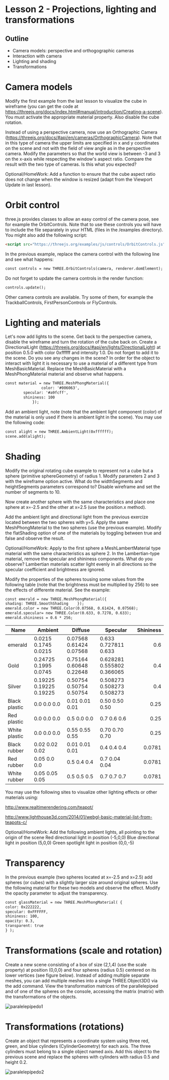 # Lesson 2 - Projections, lighting and transformations

## Outline
* Camera models: perspective and orthogographic cameras
* Interaction with camera
* Lighting and shading
* Transformations


# Camera models
Modify the first example from the last lesson to visualize the cube in wireframe (you can get the code at https://threejs.org/docs/index.html#manual/introduction/Creating-a-scene). You must activate the appropriate material property. Also disable the cube rotation.

Instead of using a perspective camera, now use an Orthographic Camera (https://threejs.org/docs/#api/en/cameras/OrthographicCamera). Note that in this type of camera the upper limits are specified in x and y coordinates on the scene and not with the field of view angle as in the  perspective camera. Modify the parameters so that the world view is between -3 and 3 on the x-axis while respecting the window's aspect ratio.
Compare the result with the two type of cameras. Is this what you expected?

Optional/HomeWork: Add a function to ensure that the cube aspect ratio does not change when the window is resized (adapt from the Viewport Update in last lesson).

# Orbit control
three.js provides classes to allow an easy control of the camera pose, see for example the OrbitControls. Note that to use these controls you will have to include the file separately in your HTML (files in the /examples directory). You might also add the following script:

``` html
<script src="https://threejs.org/examples/js/controls/OrbitControls.js"></script>
``` 
In the previous example, replace the camera control with the following line and see what happens:

``` html
const controls = new THREE.OrbitControls(camera, renderer.domElement);
``` 
Do not forget to update the camera controls in the render function: 
``` html
controls.update();
```
Other camera controls are available. Try some of them, for example the TrackballControls, FirstPersonControls or FlyControls.

# Lighting and materials
Let's now add lights to the scene.
Get back to the perspective camera, disable the wireframe and turn the rotation of the cube back on.
Create a DirectionalLight (https://threejs.org/docs/#api/en/lights/DirectionalLight) at position 0.5.0 with color 0xffffff and intensity 1.0. Do not forget to add it to the scene. Do you see any changes in the scene? In order for the object to interact with light it is necessary to use a material of a different type from MeshBasicMaterial. Replace the MeshBasicMaterial with a MeshPhongMaterial material and observe what happens.

``` html
const material = new THREE.MeshPhongMaterial({
            	color: '#006063',
		specular: '#a9fcff',
		shininess: 100
            });
``` 
Add an ambient light, note (note that the ambient light component (color) of the material is only used if there is ambient light in the scene). You may use the following code:
``` html
const alight = new THREE.AmbientLight(0xffffff);
scene.add(alight);
``` 

# Shading
Modify the original rotating cube example to represent not a cube but a sphere (primitive sphereGeometry) of radius 1.
Modify parameters 2 and 3 with the wireframe option active. What do the widthSegments and heightSegments parameters correspond to? Disable wireframe and set the number of segments to 10.

Now create another sphere with the same characteristics and place one sphere at x=-2.5 and the other at x=2.5 (use the position.x method).

Add the ambient light and directional light from the previous exercize located between the two spheres with y=5. Apply the same MeshPhongMaterial to the two spheres (use the previous example). Modify the flatShading option of one of the materials by toggling between true and false and observe the result.

Optional/HomeWork: Apply to the first sphere a MeshLambertMaterial type material with the same characteristics as sphere 2. In the Lambertian-type material, remove the specular and shininess components. What do you observe? Lambertian materials scatter light evenly in all directions so the specular coefficient and brightness are ignored.

Modify the properties of the spheres tousing some values from the following table (note that the brightness must be multiplied by 256) to see the effects of differente material. See the example:

``` html
const emerald = new THREE.MeshPhongMaterial({
shading: THREE.SmoothShading	});
emerald.color = new THREE.Color(0.07568, 0.61424, 0.07568);
emerald.specular= new THREE.Color(0.633, 0.7278, 0.633);
emerald.shininess = 0.6 * 256;
``` 
Name             |Ambient                             |Diffuse	                        |Specular	                        |Shininess
-----------------|------------------------------------|-----------------------------------|-----------------------------------|----------:
emerald          |0.0215	0.1745	0.0215      |0.07568	0.61424	0.07568     |0.633	0.727811	0.633       |0.6
Gold             |0.24725	0.1995	0.0745      |0.75164	0.60648	0.22648     |0.628281	0.555802	0.366065    |0.4
Silver           |0.19225	0.19225	0.19225     |0.50754	0.50754	0.50754     |0.508273	0.508273	0.508273    |0.4
Black plastic    |0.0	0.0	0.0                     |0.01	0.01	0.01                    |0.50	0.50	0.50                    |0.25
Red plastic      |0.0	0.0	0.0                     |0.5	0.0	0.0                     |0.7	0.6	0.6                     |0.25
White plastic    |0.0	0.0	0.0                     |0.55	0.55	0.55                    |0.70	0.70	0.70                    |0.25
Black rubber     |0.02	0.02	0.02                    |0.01	0.01	0.01                    |0.4	0.4	0.4                     |0.0781
Red rubber       |0.05	0.0	0.0                     |0.5	0.4	0.4                     |0.7	0.04	0.04                    |0.0781
White rubber     |0.05	0.05	0.05                    |0.5	0.5	0.5                     |0.7	0.7	0.7                     |0.0781

You may use the following sites to visualize other lighting effects or other materials using:

http://www.realtimerendering.com/teapot/

http://www.lighthouse3d.com/2014/01/webgl-basic-material-list-from-teapots-c/

Optional/HomeWork: Add the following ambient lights, all pointing to the origin of the scene
Red directional light in position (-5,0,0)
Blue directional light in position (5,0,0)
Green spotlight light in position (0,0,-5)

# Transparency
In the previous example (two spheres located at x=-2.5 and x=2.5) add spheres (or cubes) with a slightly larger size around original spheres.
Use the following material for these two models and observe the effect. Modify the opacity parameter to adjust the transparency.
``` html
const glassMaterial = new THREE.MeshPhongMaterial( { 
color: 0x222222, 
specular: 0xFFFFFF,
shininess: 100, 
opacity: 0.3, 
transparent: true 
} );
``` 

# Transformations (scale and rotation)
Create a new scene consisting of a box of size (2,1,4) (use the scale property) at position (0,0,0) and four spheres (radius 0.5) centered on its lower vertices (see figure below). Instead of adding multiple separate meshes, you can add multiple meshes into a single THREE.Object3D() via the add command.
View the transformation matrices of the parallelepiped and of one of the spheres on the console, accessing the matrix (matrix) with the transformations of the objects.

![paralelepípedo1](./paralelepípedo1.png)

# Transformations (rotations)
Create an object that represents a coordinate system using three red, green, and blue cylinders (CylinderGeometry) for each axis. The three cylinders must belong to a single object named axis. Add this object to the previous scene and replace the spheres with cylinders with radius 0.5 and height 0.2.

![paralelepípedo2](./paralelepípedo2.png)
